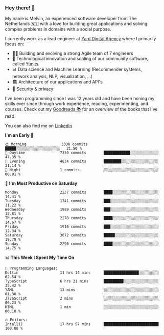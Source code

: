 ### Hey there! 👋

My name is Melvin, an experienced software developer from The Netherlands 🇳🇱 with a love for building great applications and solving complex problems in domains with a social purpose. 

I currently work as a lead engineer at [Yard Digital Agency](https://github.com/yardinternet) where I primarily focus on:

* 👏🏼 Building and evolving a strong Agile team of 7 engineers
* 🚀 Technological innovation and scaling of our community software, called [Yunits](https://www.yunits.com/).
* 📊 Data science and Machine Learning (Recommender systems, network analysis, NLP, visualization, ...)
* 🏛 Architecture of our applications and API's
* 🔐 Security & privacy

I've been programming since I was 12 years old and have been honing my skills ever since through work experience, reading, experimenting, and courses.
Check out my [Goodreads 📚](https://goodreads.com/melvinkoopmans) for an overview of the books that I've read. 

You can also find me on [LinkedIn](https://www.linkedin.com/in/melvinkoopmans)

<!--START_SECTION:waka-->
**I'm an Early 🐤** 

```text
🌞 Morning                3338 commits        █████░░░░░░░░░░░░░░░░░░░░   21.50 % 
🌆 Daytime                7350 commits        ████████████░░░░░░░░░░░░░   47.35 % 
🌃 Evening                4834 commits        ████████░░░░░░░░░░░░░░░░░   31.14 % 
🌙 Night                  1 commits           ░░░░░░░░░░░░░░░░░░░░░░░░░   00.01 % 
```
📅 **I'm Most Productive on Saturday** 

```text
Monday                   2237 commits        ████░░░░░░░░░░░░░░░░░░░░░   14.41 % 
Tuesday                  1741 commits        ███░░░░░░░░░░░░░░░░░░░░░░   11.22 % 
Wednesday                1989 commits        ███░░░░░░░░░░░░░░░░░░░░░░   12.81 % 
Thursday                 2278 commits        ████░░░░░░░░░░░░░░░░░░░░░   14.67 % 
Friday                   1916 commits        ███░░░░░░░░░░░░░░░░░░░░░░   12.34 % 
Saturday                 3072 commits        █████░░░░░░░░░░░░░░░░░░░░   19.79 % 
Sunday                   2290 commits        ████░░░░░░░░░░░░░░░░░░░░░   14.75 % 
```


📊 **This Week I Spent My Time On** 

```text
💬 Programming Languages: 
Kotlin                   11 hrs 14 mins      ████████████████░░░░░░░░░   62.54 % 
TypeScript               6 hrs 21 mins       █████████░░░░░░░░░░░░░░░░   35.42 % 
YAML                     13 mins             ░░░░░░░░░░░░░░░░░░░░░░░░░   01.30 % 
JavaScript               2 mins              ░░░░░░░░░░░░░░░░░░░░░░░░░   00.23 % 
HTML                     1 min               ░░░░░░░░░░░░░░░░░░░░░░░░░   00.18 % 

🔥 Editors: 
IntelliJ                 17 hrs 57 mins      █████████████████████████   100.00 % 
```


<!--END_SECTION:waka-->
